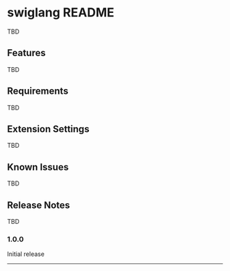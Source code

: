 # swiglang README

TBD

## Features

TBD

## Requirements

TBD

## Extension Settings

TBD

## Known Issues

TBD

## Release Notes

TBD

### 1.0.0

Initial release

-----------------------------------------------------------------------------------------------------------


